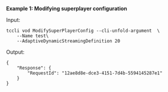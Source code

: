 **Example 1: Modifying superplayer configuration**



Input: 

```
tccli vod ModifySuperPlayerConfig --cli-unfold-argument  \
    --Name test\
    --AdaptiveDynamicStreamingDefinition 20
```

Output: 
```
{
    "Response": {
        "RequestId": "12ae8d8e-dce3-4151-7d4b-5594145287e1"
    }
}
```

